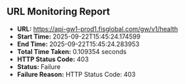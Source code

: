 ## URL Monitoring Report

- **URL:** https://api-gw1-prod1.fisglobal.com/gw/v1/health
- **Start Time:** 2025-09-22T15:45:24.174599
- **End Time:** 2025-09-22T15:45:24.283953
- **Total Time Taken:** 0.109354 seconds
- **HTTP Status Code:** 403
- **Status:** Failure
- **Failure Reason:** HTTP Status Code: 403
